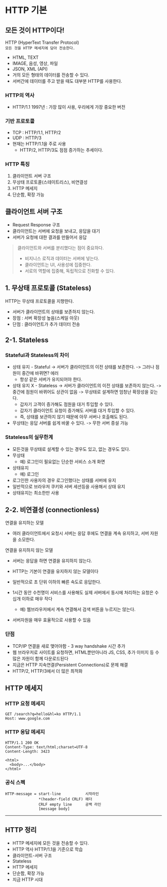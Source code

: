 # HTTP 기본

## 모든 것이 HTTP이다!
HTTP (HyperText Transfer Protocol)  
`모든 것을 HTTP 메세지에 담아 전송한다.`
- HTML, TEXT
- IMAGE, 음성, 영상, 파일
- JSON, XML (API)
- 거의 모든 형태의 데이터를 전송할 수 있다.
- 서버간에 데이터를 주고 받을 때도 대부분 HTTP를 사용한다.

### HTTP의 역사
- HTTP/1.1 1997년 : 가장 많이 사용, 우리에게 가장 중요한 버전

### 기반 프로토콜
- TCP : HTTP/1.1, HTTP/2
- UDP : HTTP/3
- 현재는 HTTP/1.1을 주로 사용
  - HTTP/2, HTTP/3도 점점 증가하는 추세이다.

### HTTP 특징
1. 클라이언트 서버 구조
2. 무상태 프로토콜(스테이트리스), 비연결성
3. HTTP 메세지
4. 단순함, 확장 가능

## 클라이언트 서버 구조
- Request Response 구조
- 클라이언트는 서버에 요청을 보내고, 응답을 대기
- 서버가 요청에 대한 결과를 만들어서 응답

>클라이언트와 서버를 분리했다는 점이 중요하다.
>- 비지니스 로직과 데이터는 서버에 넣는다.
>- 클라이언트는 UI, 사용성에 집중한다.
>- 서로의 역할에 집중해, 독립적으로 진화할 수 있다.

## 1. 무상태 프로토콜 (Stateless)
HTTP는 무상태 프로토콜을 지향한다.

- 서버가 클라이언트의 상태를 보존하지 않는다.
- 장점 : 서버 확장성 높음(스케일 아웃)
- 단점 : 클라이언트가 추가 데이터 전송

## 2-1. Stateless
### Stateful과 Stateless의 차이
- 상태 유지 - Stateful -> 서버가 클라이언트의 이전 상태를 보존한다. -> 그러나 점원이 중간에 바뀌면? 에러
  - 항상 같은 서버가 유지되어야 한다.
- 상태 유지 X - Stateless -> 서버가 클라이언트의 이전 상태를 보존하지 않는다. -> 중간에 점원이 바뀌어도 상관이 없음 -> 무상태로 설계하면 엄청난 확장성을 갖는다.
  - 갑자기 고객이 증가해도 점원을 대거 투입할 수 있다.
  - 갑자기 클라이언트 요청이 증가해도 서버를 대거 투입할 수 있다. 
  - 즉, 상태를 보관하지 않기 때문에 아무 서버나 호출해도 된다.
- 무상태는 응답 서버를 쉽게 바꿀 수 있다. -> 무한 서버 증설 가능

### Stateless의 실무한계
- 모든것을 무상태로 설계할 수 있는 경우도 있고, 없는 경우도 있다.
- 무상태
  - 예) 로그인이 필요없는 단순한 서비스 소개 화면
- 상태유지
  - 예) 로그인
- 로그인한 사용자의 경우 로그인했다는 상태를 서버에 유지
- 일반적으로 브라우저 쿠키와 서버 세션등을 사용해서 상태 유지
- 상태유지는 최소한만 사용

## 2-2. 비연결성 (connectionless)
연결을 유지하는 모델
- 여러 클라이언트에서 요청시 서버는 응답 후에도 연결을 계속 유지하고, 서버 자원을 소모한다.

연결을 유지하지 않는 모델
- 서버는 응답을 하면 연결을 유지하지 않는다.

- HTTP는 기본이 연결을 유지하지 않는 모델이다
- 일반적으로 초 단위 이하의 빠른 속도로 응답한다.
- 1시간 동안 수천명이 서비스를 사용해도 실제 서버에서 동시에 처리하는 요청은 수십개 이하로 매우 작다
  - 예) 웹브라우저에서 계속 연결해서 검색 버튼을 누르지는 않는다.
- 서버자원을 매우 효율적으로 사용할 수 있음

### 단점
- TCP/IP 연결을 새로 맺어야함 - 3 way handshake 시간 추가
- 웹 브라우저로 사이트를 요청하면, HTML뿐만아니라 JS, CSS, 추가 이미지 등 수 많은 자원이 함께 다운로드된다
- 지금은 HTTP 지속연결(Persistent Connections)로 문제 해결
- HTTP/2, HTTP/3에서 더 많은 최적화

## HTTP 메세지
### HTTP 요청 메세지
```
GET /search?q=hello&hl=ko HTTP/1.1 
Host: www.google.com

```

### HTTP 응답 메세지
```
HTTP/1.1 200 OK
Content-Type: text/html;charset=UTF-8
Content-Length: 3423

<html>
  <body>...</body>
</html>
```
### 공식 스펙
```
HTTP-message = start-line           시작라인  
               *(header-field CRLF) 헤더    
               CRLF empty line      공백 라인  
               [message body]
```

---
## HTTP 정리
- HTTP 메세지에 모든 것을 전송할 수 있다.
- HTTP 역사 HTTP/1.1을 기준으로 학습
- 클라이언트-서버 구조
- Stateless
- HTTP 메세지
- 단순함, 확장 가능
- 지금 HTTP 시대